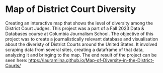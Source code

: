 # Map of District Court Diversity
 Creating an interactive map that shows the level of diversity among the District Court Judges. This project was a part of a Fall 2023 Data & Databases course at Columbia Journalism School.
 The objective of this project was to create a journalistically relevant database and visualisation about the diveristy of District Courts around the United States. It involved scraping data from several sites, creating a dataframe of that data, analyzing it and bringing to the map.
 The end result of the project can be seen here: https://lauramiina.github.io/Map-of-Diversity-in-the-District-Courts/
